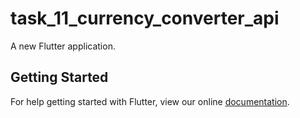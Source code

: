 # task_11_currency_converter_api

A new Flutter application.

## Getting Started

For help getting started with Flutter, view our online
[documentation](https://flutter.io/).

